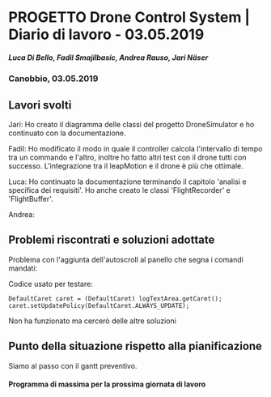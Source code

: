 # PROGETTO Drone Control System | Diario di lavoro - 03.05.2019
##### Luca Di Bello, Fadil Smajilbasic, Andrea Rauso, Jari Näser
### Canobbio, 03.05.2019

## Lavori svolti

Jari:
Ho creato il diagramma delle classi del progetto DroneSimulator e ho continuato
con la documentazione.

Fadil:
Ho modificato il modo in quale il controller calcola l'intervallo di tempo tra un commando e l'altro, inoltre ho fatto altri test con il drone tutti con successo. L'integrazione tra il leapMotion e il drone è più che ottimale.

Luca:
Ho continuato la documentazione terminando il capitolo 'analisi e 
specifica dei requisiti'. Ho anche creato le classi 'FlightRecorder' e 
'FlightBuffer'.

Andrea:



## Problemi riscontrati e soluzioni adottate

Problema con l'aggiunta dell'autoscroll al panello che segna i comandi mandati:

Codice usato per testare:

`DefaultCaret caret = (DefaultCaret) logTextArea.getCaret();
caret.setUpdatePolicy(DefaultCaret.ALWAYS_UPDATE);
`

Non ha funzionato ma cercerò delle altre soluzioni

## Punto della situazione rispetto alla pianificazione
Siamo al passo con il gantt preventivo.

#### Programma di massima per la prossima giornata di lavoro
